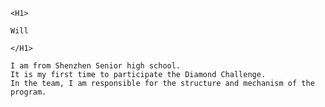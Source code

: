 
    <H1>
    
    Will
    
    </H1>
    
    I am from Shenzhen Senior high school.
    It is my first time to participate the Diamond Challenge.
    In the team, I am responsible for the structure and mechanism of the program.
